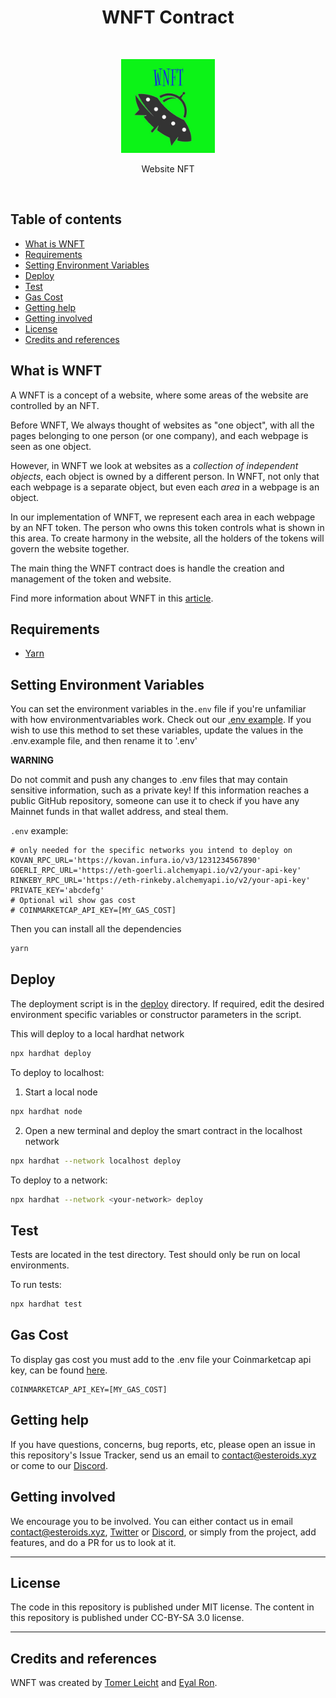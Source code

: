 <h1 align="center">WNFT Contract</h1> <br>
<p align="center">
    <img alt="WNFT Contracts" title="WNFT Contract" src="https://raw.githubusercontent.com/Esteroids/WNFT-contract/master/docs/wnft-readme-logo.jpg" width="150">
</p>

<p align="center">
  Website NFT
</p>
<br/>

## Table of contents
* [What is WNFT](#what-is-wnft)
* [Requirements](#requirements)
* [Setting Environment Variables](#setting-environment-variables)
* [Deploy](#deploy)
* [Test](#test)
* [Gas Cost](#gas-cost)
* [Getting help](#getting-help)
* [Getting involved](#getting-involved)
* [License](#license)
* [Credits and references](#credits-and-references)

## What is WNFT
A WNFT is a concept of a website, where some areas of the website are controlled by an NFT. 

Before WNFT, We always thought of websites as "one object", with all the pages belonging to one person (or one company), and each webpage is seen as one object.

However, in WNFT we look at websites as a *collection of independent objects*, each object is owned by a different person. In WNFT, not only that each webpage is a separate object, but even each *area* in a webpage is an object.

In our implementation of WNFT, we represent each area in each webpage by an NFT token. The person who owns this token controls what is shown in this area. To create harmony in the website, all the holders of the tokens will govern the website together. 

The main thing the WNFT contract does is handle the creation and management of the token and website.

Find more information about WNFT in this [article](https://medium.com/p/7ec00099c77d/edit).


## Requirements

- [Yarn](https://yarnpkg.com/)


## Setting Environment Variables
You can set the environment variables in the`.env` file if you're unfamiliar with how environmentvariables work. Check out our [.env example](https://github.com/Esteroids/WNFT-contract/blob/main/.env.example). If you wish to use this method to set these variables, update the values in the .env.example file, and then rename it to '.env'

 **WARNING** 

Do not commit and push any changes to .env files that may contain sensitive information, such as a private key! If this information reaches a public GitHub repository, someone can use it to check if you have any Mainnet funds in that wallet address, and steal them.

`.env` example:
```
# only needed for the specific networks you intend to deploy on
KOVAN_RPC_URL='https://kovan.infura.io/v3/1231234567890'
GOERLI_RPC_URL='https://eth-goerli.alchemyapi.io/v2/your-api-key'
RINKEBY_RPC_URL='https://eth-rinkeby.alchemyapi.io/v2/your-api-key'
PRIVATE_KEY='abcdefg'
# Optional wil show gas cost
# COINMARKETCAP_API_KEY=[MY_GAS_COST]
```

Then you can install all the dependencies

```bash
yarn
```


## Deploy

The deployment script is in the [deploy](https://github.com/Esteroids/WNFT-contract/tree/main/deploy) directory. If required, edit the desired environment specific variables or constructor parameters in the script.

This will deploy to a local hardhat network
```bash
npx hardhat deploy
```

To deploy to localhost:

1. Start a local node
```bash
npx hardhat node
```
2. Open a new terminal and deploy the smart contract in the localhost network
```bash
npx hardhat --network localhost deploy
```

To deploy to a network:
```bash
npx hardhat --network <your-network> deploy
```

## Test
Tests are located in the test directory. Test should only be run on local environments.

To run tests:

```bash
npx hardhat test
```

## Gas Cost
To display gas cost you must add to the .env file your Coinmarketcap api key, can be found [here](https://coinmarketcap.com/api/pricing/).
```
COINMARKETCAP_API_KEY=[MY_GAS_COST]
```

## Getting help
If you have questions, concerns, bug reports, etc, please open an issue in this repository's Issue Tracker, send us an email to contact@esteroids.xyz or come to our [Discord](https://discord.gg/9c2EWzjFzY).

## Getting involved
We encourage you to be involved. You can either contact us in email [contact@esteroids.xyz](mailto:contact@esteroids.xyz), [Twitter](https://twitter.com/e_steroids) or [Discord](https://discord.gg/9c2EWzjFzY), or simply from the project, add features, and do a PR for us to look at it.

----

## License
The code in this repository is published under MIT license. The content in this repository is published under CC-BY-SA 3.0 license.

----

## Credits and references

WNFT was created by [Tomer Leicht](https://github.com/tomlightning) and [Eyal Ron](https://github.com/eyalron33).
